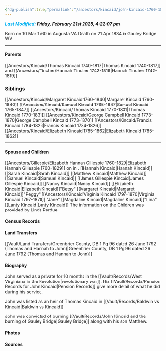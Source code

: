 ```yaml
---
{"dg-publish":true,"permalink":"/ancestors/kincaid/john-kincaid-1760-1834/","tags":["John-Kincaid"]}
---
```


***<font color="#00b0f0">Last Modified:</font> Friday, February 21st 2025, 4:22:07 pm***

Born on  10 Mar 1760 in Augusta VA
Death on 21 Apr 1834 in Gauley Bridge WV

---
#### Parents

[[Ancestors/Kincaid/Thomas Kincaid 1740-1817\|Thomas Kincaid 1740-1817]] and [[Ancestors/Tincher/Hannah Tincher 1742-1819\|Hannah Tincher 1742-1819]]
### Siblings
[[Ancestors/Kincaid/Margaret Kincaid 1760-1840\|Margaret Kincaid 1760-1840]]
[[Ancestors/Kincaid/Samuel Kincaid 1765-1847\|Samuel Kincaid 1765-1847]]
[[Ancestors/Kincaid/Thomas Kincaid 1770-1831\|Thomas Kincaid 1770-1831]]
[[Ancestors/Kincaid/George Campbell Kincaid 1773-1870\|George Campbell Kincaid 1773-1870]]
[[Ancestors/Kincaid/Francis Kincaid 1784-1826\|Francis Kincaid 1784-1826]]
[[Ancestors/Kincaid/Elizabeth Kincaid 1785-1862\|Elizabeth Kincaid 1785-1862]]

---
#### Spouse and Children
[[Ancestors/Gillespie/Elizabeth Hannah Gillespie 1760-1829\|Elizabeth Hannah Gillespie 1760-1829]] on <!-- link to date --> in <!-- link to place -->.
[[Hannah Kincaid\|Hannah Kincaid]]
[[Sarah Kincaid\|Sarah Kincaid]]
[[Matthew Kincaid\|Matthew Kincaid]]
[[Samuel Kincaid\|Samuel Kincaid]]
[[James Gillespie Kincaid\|James Gillespie Kincaid]]
[[Nancy Kincaid\|Nancy Kincaid]]
[[Elizabeth Kincaid\|Elizabeth Kincaid]]"Betsy"
[[Margaret Kincaid\|Margaret Kincaid]]"Peggy"
[[Ancestors/Kincaid/Virginia Kincaid 1797-1870\|Virginia Kincaid 1797-1870]] "Jane"
[[Magdaline Kincaid\|Magdaline Kincaid]]"Lina"
[[Lanty Kincaid\|Lanty Kincaid]]
The information on the Children was provided by Linda Perdue

#### Census Records

#### Land Transfers
[[Vault/Land Transfers/Greenbrier County, DB 1 Pg 96 dated 26 June 1792 (Thomas and Hannah to John)\|Greenbrier County, DB 1 Pg 96 dated 26 June 1792 (Thomas and Hannah to John)]]

#### Biography

John served as a private for 10 months in the [[Vault/Records/West Virginians in the Revolution\|revolutionary war]]. His [[Vault/Records/Pension Records for John Kincaid\|Pension Records]] give more detail of what he did during his service.

John was listed as an heir of Thomas Kincaid in [[Vault/Records/Baldwin vs Kincaid\|Baldwin vs Kincaid]]

John was convicted of burning [[Vault/Records/John Kincaid and the burning of Gauley Bridge\|Gauley Bridge]] along with his son Matthew.

#### Photos

#### Sources

